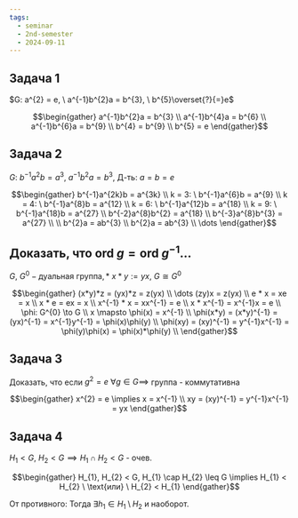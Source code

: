 ```yaml
---
tags:
  - seminar
  - 2nd-semester
  - 2024-09-11
---
```

## Задача 1

$G: a^{2} = e, \ a^{-1}b^{2}a = b^{3}, \ b^{5}\overset{?}{=}e$

$$\begin{gather}
a^{-1}b^{2}a = b^{3} \\
a^{-1}b^{4}a = b^{6} \\
a^{-1}b^{6}a = b^{9} \\
b^{4} = b^{9} \\
b^{5} = e
\end{gather}$$

## Задача 2

$G: \ b^{-1}a^{2}b = a^{3}, \ a^{-1}b^{2}a = b^{3}, \ \text{Д-ть}: \ a = b = e$

$$\begin{gather}
b^{-1}a^{2k}b = a^{3k} \\
k = 3: \ b^{-1}a^{6}b = a^{9} \\
k = 4: \ b^{-1}a^{8}b = a^{12} \\
k = 6: \ b^{-1}a^{12}b = a^{18} \\
k = 9: \ b^{-1}a^{18}b = a^{27} \\
b^{-2}a^{8}b^{2} = a^{18} \\
b^{-3}a^{8}b^{3} = a^{27} \\
\\
b^{2}a = ab^{3} \\
b^{2}a = ab^{3} \\
\dots
\end{gather}$$

## Доказать, что $\mathrm{ord} \ g = \mathrm{ord} \ g^{-1}$...

$G, \ G^{0} - \text{дуальная группа}, *$
$x * y := yx, \ G \cong G^{0}$

$$\begin{gather}
(x*y)*z = (yx)*z = z(yx) \\
\dots (zy)x = z(yx) \\
e * x = xe = x \\
x * e = ex = x \\
x^{-1} * x = xx^{-1} = e \\
x * x^{-1} = x^{-1}x = e \\
\phi: G^{0} \to G \\
x \mapsto \phi(x) = x^{-1} \\
\phi(x*y) = (x*y)^{-1} = (yx)^{-1} = x^{-1}y^{-1} = \phi(x)\phi(y) \\
\phi(xy) = (xy)^{-1} = y^{-1}x^{-1} = \phi(y)\phi(x) = \phi(x)*\phi(y) \\
\end{gather}$$

## Задача 3

Доказать, что если $g^{2} = e \ \forall g \in G \implies$ группа - коммутативна

$$\begin{gather}
x^{2} = e \implies x = x^{-1} \\
xy = (xy)^{-1} = y^{-1}x^{-1} = yx
\end{gather}$$

## Задача 4

$H_{1} < G, \ H_{2} < G \implies H_{1} \cap H_{2} < G$ - очев.

$$\begin{gather}
H_{1}, H_{2} < G, H_{1} \cap H_{2} \leq G \implies H_{1} < H_{2} \ \text{или} \ H_{2} < H_{1}
\end{gather}$$

От противного:
Тогда $\exists h_{1} \in H_{1} \setminus H_{2}$ и наоборот.
